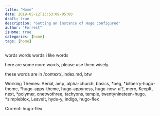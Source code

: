 ```yaml
---
title: "Home"
date: 2019-05-12T13:53:09-05:00
draft: true
description: "Getting an instance of Hugo configured"
author: "Forrest"
isHome: true
categories: [home]
tags: [home]
---
```


words words words i like words

here are some more words, please use them wisely.

these words are in /context/_index.md, btw

Working Themes:
Aerial, amp, alpha-church, basics, *beg, *bilberry-hugo-theme, *hugo-apps-theme, hugo-appyness, hugo-now-ui?, mero, KeepIt, next, *polymer, onetwothree, tachyons, temple, twentynineteen-hugo, *simpleblox, LeaveIt, hyde-y, indigo, hugo-flex

Current: hugo-flex
